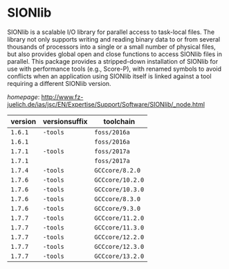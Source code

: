 # SIONlib

SIONlib is a scalable I/O library for parallel access to task-local files.  The library not only supports writing and reading binary data to or from several thousands of  processors into a single or a small number of physical files, but also provides global open  and close functions to access SIONlib files in parallel. This package provides a stripped-down  installation of SIONlib for use with performance tools (e.g., Score-P), with renamed symbols  to avoid conflicts when an application using SIONlib itself is linked against a tool requiring  a different SIONlib version.

*homepage*: <http://www.fz-juelich.de/ias/jsc/EN/Expertise/Support/Software/SIONlib/_node.html>

version | versionsuffix | toolchain
--------|---------------|----------
``1.6.1`` | ``-tools`` | ``foss/2016a``
``1.6.1`` |  | ``foss/2016a``
``1.7.1`` | ``-tools`` | ``foss/2017a``
``1.7.1`` |  | ``foss/2017a``
``1.7.4`` | ``-tools`` | ``GCCcore/8.2.0``
``1.7.6`` | ``-tools`` | ``GCCcore/10.2.0``
``1.7.6`` | ``-tools`` | ``GCCcore/10.3.0``
``1.7.6`` | ``-tools`` | ``GCCcore/8.3.0``
``1.7.6`` | ``-tools`` | ``GCCcore/9.3.0``
``1.7.7`` | ``-tools`` | ``GCCcore/11.2.0``
``1.7.7`` | ``-tools`` | ``GCCcore/11.3.0``
``1.7.7`` | ``-tools`` | ``GCCcore/12.2.0``
``1.7.7`` | ``-tools`` | ``GCCcore/12.3.0``
``1.7.7`` | ``-tools`` | ``GCCcore/13.2.0``
